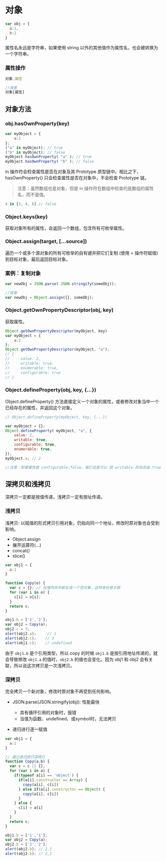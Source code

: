 # 对象
``` js
var obj = {
  a:1,
  b:2
}
```

属性名永远是字符串，如果使用 string 以外的其他值作为属性名，也会被转换为一个字符串。

### 属性操作
``` js
对象.属性

//或者
对象[属性]
```

## 对象方法
### obj.hasOwnProperty(key)
``` js
var myObject = {
    a:2
};
("a" in myObject); // true
("b" in myObject); // false
myObject.hasOwnProperty( "a" ); // true
myObject.hasOwnProperty( "b" ); // false
```

in 操作符会检查属性是否在对象及其 Prototype 原型链中。相比之下， hasOwnProperty() 只会检查属性是否在对象中，不会检查 Prototype 链。

> 注意：虽然数组也是对象，但是 in 操作符在数组中检查的是数组的属性名，而不是值。

``` js
4 in [2, 4, 6] // false
```

### Object.keys(key)
获取对象所有的属性，会返回一个数组，包含所有可枚举属性。

### Object.assign(target, [...source])
遍历一个或多个源对象的所有可枚举的自有键并把它们复制 (使用 = 操作符赋值) 到目标对象，最后返回目标对象。

### 案例：复制对象
``` js
var newObj = JSON.parse( JSON.stringify(someObj));

//或者
var newObj = Object.assign({}, someObj);
```

### Object.getOwnPropertyDescriptor(obj, key)
获取属性。

``` js
Object.getOwnPropertyDescriptor(myObject, key)
var myObject = {
    a:2
};
Object.getOwnPropertyDescriptor(myObject, "a");
// {
//     value: 2,
//     writable: true,
//     enumerable: true,
//     configurable: true
// }
```

### Object.defineProperty(obj, key, {...})
Object.defineProperty() 方法直接定义一个对象的属性，或者修改对象当中一个已经存在的属性，并返回这个对象。

``` js
// Object.defineProperty(myObject, key, {...})

var myObject = {};
Object.defineProperty( myObject, "a", {
    value: 2,
    writable: true,
    configurable: true,
    enumerable: true,
});
myObject.a; // 2

//注意：即便属性是 configurable:false，我们还是可以 把 writable 的状态由 true 改为 false，但是无法由 false 改为 true。
```

## 深拷贝和浅拷贝
深拷贝一定都是按值传递，浅拷贝一定有按址传递。

### 浅拷贝
浅拷贝: 以赋值的形式拷贝引用对象，仍指向同一个地址，修改时原对象也会受到影响。

* Object.assign
* 展开运算符(...)
* concat()
* slice()

``` js
var obj1 = {
  a:1
}

function Copy(o) {
  var c = {}; // 在堆内存中新生成一个空对象，这样来杜绝关联
  for (var i in o) { 
    c[i] = o[i];
  }
  return c;
}

obj1.b = ['1','2'];
var obj2 = Copy(a);
obj2.c = 3;
alert(obj2.a);     // 1
alert(obj2.c);    // 3
alert(obj1.c);    // undefined
```

由于 `obj1.b` 是个引用类型，所以 copy 的时候 `obj1.b` 是按引用地址传递的，就会导致修改 `obj1.a` 的值时，`obj2.b` 的值也会变化。因为 obj1 和 obj2 会有关联，所以说这次拷贝是一次浅拷贝。

### 深拷贝
完全拷贝一个新对象，修改时原对象不再受到任何影响。

* JSON.parse(JSON.stringify(obj)): 性能最快
  * 具有循环引用的对象时，报错
  * 当值为函数、undefined、或symbol时，无法拷贝

* 递归进行逐一赋值


``` js
var obj1 = {
  a:1
}

// 通过递归进行深拷贝
function Copy(a,b) {
  var c = c || {};
  for (var i in a) { 
    if(typeof a[i] == 'object') {
      if(a[i].constructor == Array) {
        copy(a[i], c[i])
      } else if(a[i].constructor == Object) {
        copy(a[i], c[i])
      }
    } else {
      c[i] = a[i]
    }
  }
  return c;
}

obj1.b = ['1','1'];
var obj2 = Copy(a);
obj2.b = ['2','2'];
alert(obj2.b); // 1,1
alert(obj2.b); // 2,2
```

